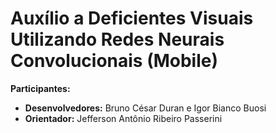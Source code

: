 # Auxílio a Deficientes Visuais Utilizando Redes Neurais Convolucionais (Mobile)

**Participantes:**
- **Desenvolvedores:** Bruno César Duran e Igor Bianco Buosi
- **Orientador:** Jefferson Antônio Ribeiro Passerini
